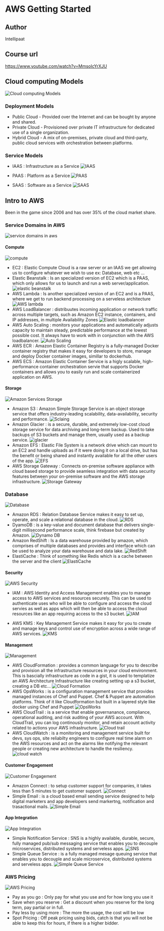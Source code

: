 # AWS Getting Started

## Author

 Intellipaat

## Course url

<https://www.youtube.com/watch?v=MmsoIcYrXJU>

## Cloud computing Models

![Cloud computing Models](images/cloud-computing-models.png)

### Deployment Models

- Public Cloud - Provided over the Internet and can be bought by anyone and shared.
- Private Cloud - Provisioned over private IT infrastructure for dedicated use of a single organization.
- Hybrid Cloud - A mix of on-premises, private cloud and third-party, public cloud services with orchestration between platforms.

### Service Models

- IAAS : Infrastructure as a Service
![IAAS](images/IAAS.png)

- PAAS : Platform as a Service
  ![PAAS](images/PAAS.png)

- SAAS : Software as a Service
  ![SAAS](images/SAAS.png)

## Intro to AWS

Been in the game since 2006 and has over 35% of the cloud market share.

### Service Domains in AWS

![service domains in aws](images/service-domains-in-aws.png)

#### Compute

![compute](images/aws-compute-ecosystem.png)

- EC2 : Elastic Compute Cloud is a raw server or an IAAS we get allowing us to configure whatever we wish to use ex: Database, web etc ...
- Elastic Beanstalk : Is an specialized version of EC2 which is a PAAS, which only allows for us to launch and run a web server/application.
  ![elastic beanstalk](images/elastic-beanstalk.png)
- AWS Lambda : Is another specialized version of an EC2 and is a PAAS, where we get to run backend processing on a serveless architecture
  ![AWS lambda](images/aws-lambda.png)
- AWS LoadBalancer : distribuutes incoming application or network traffic across multiple targets, such as Amazon EC2 instance, containers, and IP addresses, in multiple Availability Zones
![Elastic loadbalancer](images/elastic-loadbalancer.png)
- AWS Auto Scaling : monitors your applications and automatically adjusts capacity to maintain steady, predictable performance at the lowest possible cost. It always have to work with in conjunction with the AWS loadbalancer.
![Auto Scaling](images/aws-auto-scaling.png)
- AWS ECR : Amazon Elastic Container Registry is a fully-managed Docker container registry that makes it easy for developers to store, manage and deploy Docker container images, simillar to dockerhub.
- AWS ECS : Amazon Elastic Container Service is a higly scalable, high-performance container orchestration servie that supports Docker containers and allows you to easily run and scale containerized application on AWS.

#### Storage

![Amazon Services Storage](images/amazon-services-storage.png)

- Amazon S3 : Amazon Simple Storage Service is an object storage service that offers industry-leading scalability, data-availability, security and performance.
  ![Sclaing](images/amazon-simple-storage-service.png)
- Amazon Glacier : is a secure, durable, and extremely low-cost cloud storage service for data archiving and long-term backup. Used to take backups of S3 buckets and manage them, usually used as a backup service.
  ![glacier](images/amazon-s3-glacier.png)
- Amazon EFS : Elastic File System is a network drive which can mount to an EC2 and handle uploads as if it were doing it on a local drive, but has the benefit or being shared and instantly available for all the other users of the app.
  ![EFS](images/amazon-efs.png)
- AWS Storage Gateway : Connects on-premise software appliance with cloud based storage to provide seamless integration with data security features between your on-premise software and the AWS storage infrastructure.
  ![Storage Gateway](images/aws-storage-gateway.png)

### Database

![Database](images/amazon-services-database.png)

- Amazon RDS : Relation Database Service makes it easy to set up, operate, and scale a relational database in the cloud.
  ![RDS](images/amazon-rds.png)
- DyamoDB : is a key-value and document database that delivers single-digit millisecond performance scale, think firebase but created by Amazon.
  ![Dynamo DB](images/dynamo-db.png)
- Amazon RedShift : Is a data warehouse provided by amazon, which comprises of multiple databases and provides and interface which can be used to analyze your data warehouse and data lake.
  ![RedShift](images/redshift.png)
- ElastiCache : Think of something like Redis which is a cache between the server and the client
  ![ElastiCache](images/elasticache.png)

#### Security

![AWS Security](images/aws-security.png)

- IAM : AWS Identity and Access Management enables you to manage access to AWS services and resources securely. This can be used to authenticate uses who will be able to configure and access the cloud servies as well as apps which will then be able to access the cloud resources like an app requiring access to the s3 bucket.
  ![IAM](images/aws-security-iam.png)

- AWS KMS : Key Management Service makes it easy for you to create and manage keys and control use of encryption across a wide range of AWS services.
![KMS](images/aws-security-kms.png)

#### Management

![Management](images/aws-services-management.png)

- AWS CloudFormation : provides a common language for you to describe and provision all the infrastructure resources in your cloud environment. This is bascially infrastructure as code in a gist, it is used to templatize an AWS Architecture Infrastructure like creating setting up a s3 bucket, creating a DB etc...
  ![Cloud Formation](images/aws-management-cloudformation.png)
- AWS OpsWorks : is a configuration management service that provides managed instances of Chef and Puppet. Chef & Puppet are automation platforms. Think of it like Cloudformation but built in a layered style like docker using Chef and Puppet
  ![OpsWorks](images/aws-management-opsworks.png)
- AWS CloudTrail : is a service that enable governanance, compliance, operational auditing, and risk auditing of your AWS account. With CloudTrail, you can log continously monitor, and retain account activity related to actions your AWS infrastructure.
  ![Cloud trail](images/aws-cloud-trail.png)
- AWS CloudWatch : is a monitoring and management service built for devs, sys ops, site reliabilty engineers to configure real time alarm on the AWS resources and act on the alarms like notifying the relevant people or creating new architecture to handle the resiliency.
  ![cloud watch](images/aws-cloud-watch.png)

#### Customer Engagement

![Customer Engagement](images/amazon-services-customer-engagement.png)

- Amazon Connect : to setup customer support for companies, it takes less than 5 minutes to get customer support.
  ![Connect](images/aws-connect.png)
- Simple Email : is a cloud based email sending service designed to help digital marketers and app developers send markertng, notification and trasactional mails.
  ![Simple Email](images/aws-simple-email-service.png)

#### App Integration

![App Integration](images/app-integration.png)

- Simple Notification Service : SNS is a highly available, durable, secure, fully managed pub/sub messaging service that enables you to decouple microservices, distributed systems and serveless apps.
  ![SNS](images/aws-sns.png)
- Simple Queue Service : is a fully managed mesage queuing service that enables you to decouple and scale microservice, distributed systems and serveless apps.
  ![Simple Queue Service](images/aws-sqs.png)

### AWS Pricing

![AWS Pricing](images/aws-pricing.png)

- Pay as you go : Only pay for what you use and for how long you use it
- Save when you reserve : Get a discount when you reserve for the long term, pay partial or in full.
- Pay less by using more : The more the usage, the cost will be low
- Spot Pricing : Off peak pricing using bids, catch is that you will not be able to keep this for hours, if there is a higher bidder.
